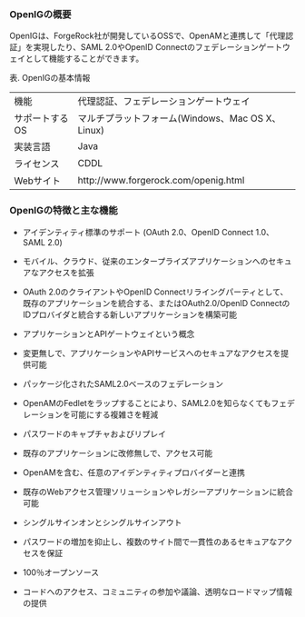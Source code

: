 ### OpenIGの概要

OpenIGは、ForgeRock社が開発しているOSSで、OpenAMと連携して「代理認証」を実現したり、SAML 2.0やOpenID Connectのフェデレーションゲートウェイとして機能することができます。

表. OpenIGの基本情報  

<table>
  <tbody>
    <tr>
      <td>機能</td>
      <td>代理認証、フェデレーションゲートウェイ</td>
    </tr>
    <tr>
      <td>サポートするOS</td>
      <td>マルチプラットフォーム(Windows、Mac OS X、Linux)</td>
    </tr>
    <tr>
      <td>実装言語</td>
      <td>Java</td>
    </tr>
    <tr>
      <td>ライセンス</td>
      <td>CDDL</td>
    </tr>
    <tr>
      <td>Webサイト</td>
      <td>http://www.forgerock.com/openig.html</td>
    </tr>
  </tbody>
</table>

### OpenIGの特徴と主な機能

- アイデンティティ標準のサポート (OAuth 2.0、OpenID Connect 1.0、SAML 2.0)

 - モバイル、クラウド、従来のエンタープライズアプリケーションへのセキュアなアクセスを拡張
 - OAuth 2.0のクライアントやOpenID Connectリライングパーティとして、既存のアプリケーションを統合する、またはOAuth2.0/OpenID ConnectのIDプロバイダと統合する新しいアプリケーションを構築可能

- アプリケーションとAPIゲートウェイという概念

 - 変更無しで、アプリケーションやAPIサービスへのセキュアなアクセスを提供可能

- パッケージ化されたSAML2.0ベースのフェデレーション

 - OpenAMのFedletをラップすることにより、SAML2.0を知らなくてもフェデレーションを可能にする複雑さを軽減

- パスワードのキャプチャおよびリプレイ

 - 既存のアプリケーションに改修無しで、アクセス可能

- OpenAMを含む、任意のアイデンティティプロバイダーと連携

 - 既存のWebアクセス管理ソリューションやレガシーアプリケーションに統合可能

- シングルサインオンとシングルサインアウト

 - パスワードの増加を抑止し、複数のサイト間で一貫性のあるセキュアなアクセスを保証

- 100％オープンソース

 - コードへのアクセス、コミュニティの参加や議論、透明なロードマップ情報の提供

